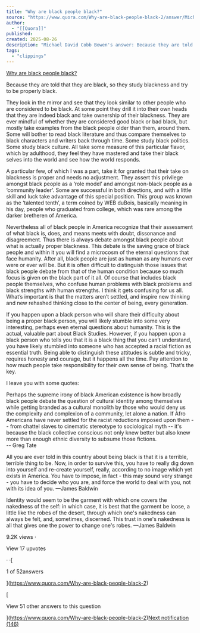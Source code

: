 ```yaml
---
title: "Why are black people black?"
source: "https://www.quora.com/Why-are-black-people-black-2/answer/Michael-David-Cobb-Bowen?__filter__=all&__nsrc__=3&__sncid__=66969347088"
author:
  - "[[Quora]]"
published:
created: 2025-08-26
description: "Michael David Cobb Bowen's answer: Because they are told that they are black, so they study blackness and try to be properly black.They look in the mirror and see that they look similar to other people who are considered to be black. At some point they drill it into their own heads that they ar..."
tags:
  - "clippings"
---
```

[Why are black people black?](https://www.quora.com/Why-are-black-people-black-2)

Because they are told that they are black, so they study blackness and try to be properly black.

They look in the mirror and see that they look similar to other people who are considered to be black. At some point they drill it into their own heads that they are indeed black and take ownership of their blackness. They are ever mindful of whether they are considered good black or bad black, but mostly take examples from the black people older than them, around them. Some will bother to read black literature and thus compare themselves to black characters and writers back through time. Some study black politics. Some study black culture. All take some measure of this particular flavor, which by adulthood, they feel they have mastered and take their black selves into the world and see how the world responds.

A particular few, of which I was a part, take it for granted that their take on blackness is proper and needs no adjustment. They assert this privilege amongst black people as a ‘role model’ and amongst non-black people as a ‘community leader’. Some are successful in both directions, and with a little skill and luck take advantage of this special position. This group was known as the ‘talented tenth’, a term coined by WEB duBois, basically meaning in his day, people who graduated from college, which was rare among the darker bretheren of America.

Nevertheless all of black people in America recognize that their assessment of what black is, does, and means meets with doubt, dissonance and disagreement. Thus there is always debate amongst black people about what is actually proper blackness. This debate is the saving grace of black people and within it you will find a microcosm of the eternal questions that face humanity. After all, black people are just as human as any humans ever were or ever will be. But it is often difficult to distinguish those issues that black people debate from that of the human condition because so much focus is given on the black part of it all. Of course that includes black people themselves, who confuse human problems with black problems and black strengths with human strengths. I think it gets confusing for us all. What’s important is that the matters aren’t settled, and inspire new thinking and new rehashed thinking close to the center of being, every generation.

If you happen upon a black person who will share their difficulty about being a proper black person, you will likely stumble into some very interesting, perhaps even eternal questions about humanity. This is the actual, valuable part about Black Studies. However, if you happen upon a black person who tells you that it is a black thing that you can’t understand, you have likely stumbled into someone who has accepted a racial fiction as essential truth. Being able to distinguish these attitudes is subtle and tricky, requires honesty and courage, but it happens all the time. Pay attention to how much people take responsibility for their own sense of being. That’s the key.

I leave you with some quotes:

Perhaps the supreme irony of black American existence is how broadly black people debate the question of cultural identity among themselves while getting branded as a cultural monolith by those who would deny us the complexity and complexion of a community, let alone a nation. If Afro Americans have never settled for the racist reductions imposed upon them -- from chattel slaves to cinematic stereotype to sociological myth -- it's because the black collective conscious not only knew better but also knew more than enough ethnic diversity to subsume those fictions.  
\-- Greg Tate  
  
All you are ever told in this country about being black is that it is a terrible, terrible thing to be. Now, in order to survive this, you have to really dig down into yourself and re-create yourself, really, according to no image which yet exists in America. You have to impose, in fact - this may sound very strange - you have to decide who you are, and force the world to deal with you, not with its idea of you. —James Baldwin

Identity would seem to be the garment with which one covers the nakedness of the self: in which case, it is best that the garment be loose, a little like the robes of the desert, through which one's nakedness can always be felt, and, sometimes, discerned. This trust in one's nakedness is all that gives one the power to change one's robes. —James Baldwin

9.2K views ·

View 17 upvotes

· ·[

1 of 52answers

](https://www.quora.com/Why-are-black-people-black-2)

[

View 51 other answers to this question

](https://www.quora.com/Why-are-black-people-black-2)[Next notification (146)](https://www.quora.com/unanswered/Are-there-any-successful-examples-of-countries-where-religious-organizations-have-been-taxed-and-how-did-they-manage-it?__filter__=all&__nsrc__=3&__sncid__=66964764140)